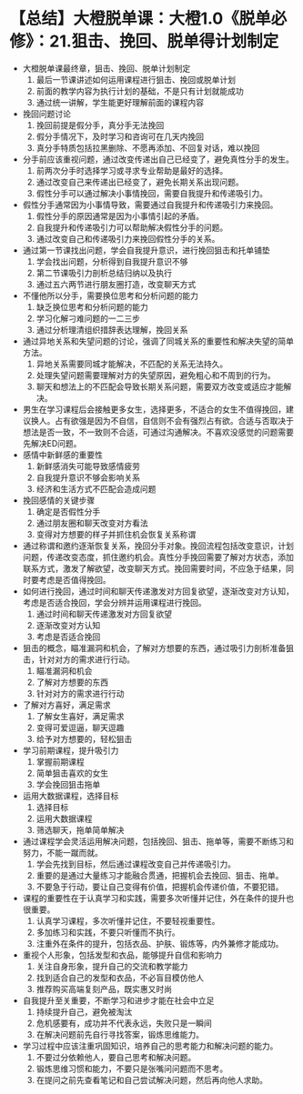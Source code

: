 # 【总结】大橙脱单课：大橙1.0《脱单必修》：21.狙击、挽回、脱单得计划制定

-   大橙脱单课最终章，狙击、挽回、脱单计划制定
    1.  最后一节课讲述如何运用课程进行狙击、挽回或脱单计划
    2.  前面的教学内容为执行计划的基础，不是只有计划就能成功
    3.  通过统一讲解，学生能更好理解前面的课程内容
-   挽回问题讨论
    1.  挽回前提是假分手，真分手无法挽回
    2.  假分手情况下，及时学习和咨询可在几天内挽回
    3.  真分手特质包括拉黑删除、不愿再添加、不回复对话，难以挽回
-   分手前应该重视问题，通过改变传递出自己已经变了，避免真性分手的发生。
    1.  前两次分手时选择学习或寻求专业帮助是最好的选择。
    2.  通过改变自己来传递出已经变了，避免长期关系出现问题。
    3.  假性分手可以通过解决小事情挽回，需要自我提升和传递吸引力。
-   假性分手通常因为小事情导致，需要通过自我提升和传递吸引力来挽回。
    1.  假性分手的原因通常是因为小事情引起的矛盾。
    2.  自我提升和传递吸引力可以帮助解决假性分手的问题。
    3.  通过改变自己和传递吸引力来挽回假性分手的关系。
-   通过第一节课找出问题，学会自我提升意识，进行挽回狙击和托单铺垫
    1.  学会找出问题，分析得到自我提升意识不够
    2.  第二节课吸引力剖析总结归纳以及执行
    3.  通过五六两节进行朋友圈打造，改变聊天方式
-   不懂他所以分手，需要换位思考和分析问题的能力
    1.  缺乏换位思考和分析问题的能力
    2.  学习化解刁难问题的一二三步
    3.  通过分析理清组织措辞表达理解，挽回关系
-   通过异地关系和失望问题的讨论，强调了同城关系的重要性和解决失望的简单方法。
    1.  异地关系需要同城才能解决，不匹配的关系无法持久。
    2.  处理失望问题需要理解对方的失望原因，避免粗心和不周到的行为。
    3.  聊天和想法上的不匹配会导致长期关系问题，需要双方改变或适应才能解决。
-   男生在学习课程后会接触更多女生，选择更多，不适合的女生不值得挽回，建议换人。占有欲强是因为不自信，自信则不会有强烈占有欲。合适与否取决于想法是否一致，不一致则不合适，可通过沟通解决。不喜欢没感觉的问题需要先解决ED问题。
-   感情中新鲜感的重要性
    1.  新鲜感消失可能导致感情疲劳
    2.  自我提升意识不够会影响关系
    3.  经济和生活方式不匹配会造成问题
-   挽回感情的关键步骤
    1.  确定是否假性分手
    2.  通过朋友圈和聊天改变对方看法
    3.  变得对方想要的样子并抓住机会恢复关系称谓
-   通过称谓和邀约逐渐恢复关系，挽回分手对象。挽回流程包括改变意识，计划问题，传递改变态度，抓住邀约机会。真性分手挽回需要了解对方状态，添加联系方式，激发了解欲望，改变聊天方式。挽回需要时间，不应急于结果，同时要考虑是否值得挽回。
-   如何进行挽回，通过时间和聊天传递激发对方回复欲望，逐渐改变对方认知，考虑是否适合挽回，学会分辨并运用课程进行挽回。
    1.  通过时间和聊天传递激发对方回复欲望
    2.  逐渐改变对方认知
    3.  考虑是否适合挽回
-   狙击的概念，瞄准漏洞和机会，了解对方想要的东西，通过吸引力剖析准备狙击，针对对方的需求进行行动。
    1.  瞄准漏洞和机会
    2.  了解对方想要的东西
    3.  针对对方的需求进行行动
-   了解对方喜好，满足需求
    1.  了解女生喜好，满足需求
    2.  变得可爱逗逼，聊天逗趣
    3.  给予对方想要的，轻松狙击
-   学习前期课程，提升吸引力
    1.  掌握前期课程
    2.  简单狙击喜欢的女生
    3.  学会挽回狙击拖单
-   运用大数据课程，选择目标
    1.  选择目标
    2.  运用大数据课程
    3.  筛选聊天，拖单简单解决
-   通过课程学会灵活运用解决问题，包括挽回、狙击、拖单等，需要不断练习和努力，不能一蹴而就。
    1.  学会先找到目标，然后通过课程改变自己并传递吸引力。
    2.  重要的是通过大量练习才能融合贯通，把握机会去挽回、狙击、拖单。
    3.  不要急于行动，要让自己变得有价值，把握机会传递价值，不要犯错。
-   课程的重要性在于认真学习和实践，需要多次听懂并记住，外在条件的提升也很重要。
    1.  认真学习课程，多次听懂并记住，不要轻视重要性。
    2.  多加练习和实践，不要只听懂而不执行。
    3.  注重外在条件的提升，包括衣品、护肤、锻炼等，内外兼修才能成功。
-   重视个人形象，包括发型和衣品，能够提升自信和影响力
    1.  关注自身形象，提升自己的交流和教学能力
    2.  找到适合自己的发型和衣品，不必盲目模仿他人
    3.  推荐购买高端复刻产品，既实惠又时尚
-   自我提升至关重要，不断学习和进步才能在社会中立足
    1.  持续提升自己，避免被淘汰
    2.  危机感要有，成功并不代表永远，失败只是一瞬间
    3.  在解决问题前先自行寻找答案，锻炼思维能力。
-   学习过程中应该注重巩固知识，培养自己的思考能力和解决问题的能力。
    1.  不要过分依赖他人，要自己思考和解决问题。
    2.  锻炼思维习惯和能力，不要只是张嘴问问题而不思考。
    3.  在提问之前先查看笔记和自己尝试解决问题，然后再向他人求助。